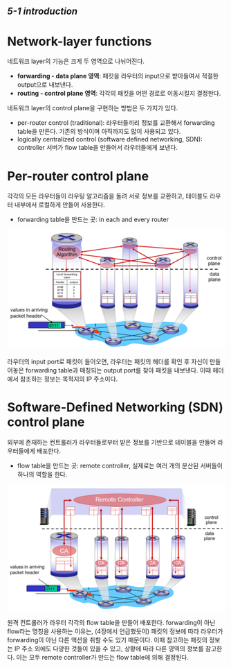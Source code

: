 ## *5-1 introduction*

# Network-layer functions

네트워크 layer의 기능은 크게 두 영역으로 나뉘어진다.

- **forwarding - data plane 영역**: 패킷을 라우터의 input으로 받아들여서 적절한 output으로 내보낸다.
- **routing - control plane 영역**: 각각의 패킷을 어떤 경로로 이동시킬지 결정한다.

네트워크 layer의 control plane을 구현하는 방법은 두 가지가 있다.

- per-router control (traditional): 라우터들끼리 정보를 교환해서 forwarding table을 만든다. 기존의 방식이며 아직까지도 많이 사용되고 있다.
- logically centralized control (software defined networking, SDN): controller 서버가 flow table을 만들어서 라우터들에게 보낸다.



# Per-router control plane

각각의 모든 라우터들이 라우팅 알고리즘을 돌려 서로 정보를 교환하고, 테이블도 라우터 내부에서 로컬하게 만들어 사용한다.

- forwarding table을 만드는 곳: in each and every router

![image-20230603184012413](../image/5-5.png)

라우터의 input port로 패킷이 들어오면, 라우터는 패킷의 헤더를 확인 후 자신이 만들어놓은 forwarding table과 매칭되는 output port를 찾아 패킷을 내보낸다. 이때 헤더에서 참조하는 정보는 목적지의 IP 주소이다.

# Software-Defined Networking (SDN) control plane

외부에 존재하는 컨트롤러가 라우터들로부터 받은 정보를 기반으로 테이블을 만들어 라우터들에게 배포한다.

- flow table을 만드는 곳: remote controller, 실제로는 여러 개의 분산된 서버들이 하나의 역할을 한다.

![image-20230603184540462](../image/5-6.png)

원격 컨트롤러가 라우터 각각의 flow table을 만들어 배포한다. forwarding이 아닌 flow라는 명칭을 사용하는 이유는, (4장에서 언급했듯이) 패킷의 정보에 따라 라우터가 forwarding이 아닌 다른 액션을 취할 수도 있기 때문이다. 이때 참고하는 패킷의 정보는 IP 주소 외에도 다양한 것들이 있을 수 있고, 상황에 따라 다른 영역의 정보를 참고한다. 이는 모두 remote controller가 만드는 flow table에 의해 결정된다.

